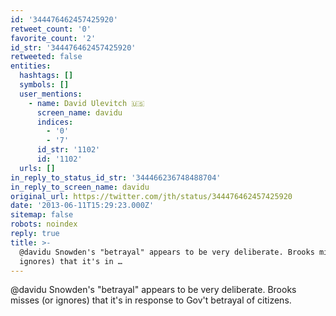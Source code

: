 ```yaml
---
id: '344476462457425920'
retweet_count: '0'
favorite_count: '2'
id_str: '344476462457425920'
retweeted: false
entities:
  hashtags: []
  symbols: []
  user_mentions:
    - name: David Ulevitch 🇺🇸
      screen_name: davidu
      indices:
        - '0'
        - '7'
      id_str: '1102'
      id: '1102'
  urls: []
in_reply_to_status_id_str: '344466236748488704'
in_reply_to_screen_name: davidu
original_url: https://twitter.com/jth/status/344476462457425920
date: '2013-06-11T15:29:23.000Z'
sitemap: false
robots: noindex
reply: true
title: >-
  @davidu Snowden's "betrayal" appears to be very deliberate. Brooks misses (or
  ignores) that it's in …
---
```


@davidu Snowden's "betrayal" appears to be very deliberate. Brooks misses (or ignores) that it's in response to Gov't betrayal of citizens.